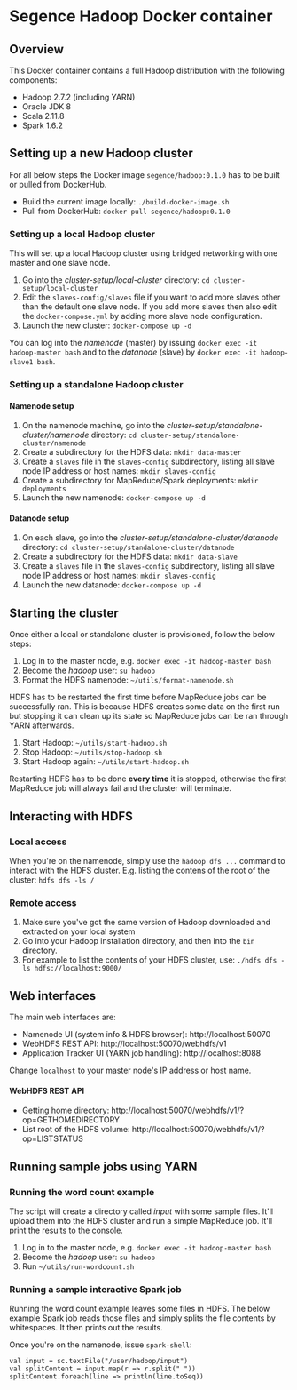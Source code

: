 Segence Hadoop Docker container
===============================

Overview
--------

This Docker container contains a full Hadoop distribution with the following components:

- Hadoop 2.7.2 (including YARN)
- Oracle JDK 8
- Scala 2.11.8
- Spark 1.6.2

Setting up a new Hadoop cluster
-------------------------------

For all below steps the Docker image `segence/hadoop:0.1.0` has to be built or
pulled from DockerHub.

- Build the current image locally: `./build-docker-image.sh`
- Pull from DockerHub: `docker pull segence/hadoop:0.1.0`

### Setting up a local Hadoop cluster

This will set up a local Hadoop cluster using bridged networking with one master
and one slave node.

1. Go into the *cluster-setup/local-cluster* directory: `cd cluster-setup/local-cluster`
2. Edit the `slaves-config/slaves` file if you want to add more slaves other than the default one slave node. If you add more slaves then also edit the `docker-compose.yml`
by adding more slave node configuration.
3. Launch the new cluster: `docker-compose up -d`

You can log into the *namenode* (master) by issuing `docker exec -it hadoop-master bash`
and to the *datanode* (slave) by `docker exec -it hadoop-slave1 bash`.

### Setting up a standalone Hadoop cluster

#### Namenode setup

1. On the namenode machine, go into the *cluster-setup/standalone-cluster/namenode* directory: `cd cluster-setup/standalone-cluster/namenode`
2. Create a subdirectory for the HDFS data: `mkdir data-master`
3. Create a `slaves` file in the `slaves-config` subdirectory, listing all slave node IP address or host names: `mkdir slaves-config`
4. Create a subdirectory for MapReduce/Spark deployments: `mkdir deployments`
5. Launch the new namenode: `docker-compose up -d`

#### Datanode setup

1. On each slave, go into the *cluster-setup/standalone-cluster/datanode* directory: `cd cluster-setup/standalone-cluster/datanode`
2. Create a subdirectory for the HDFS data: `mkdir data-slave`
3. Create a `slaves` file in the `slaves-config` subdirectory, listing all slave node IP address or host names: `mkdir slaves-config`
4. Launch the new datanode: `docker-compose up -d`

Starting the cluster
--------------------

Once either a local or standalone cluster is provisioned, follow the below steps:

1. Log in to the master node, e.g. `docker exec -it hadoop-master bash`
2. Become the *hadoop* user: `su hadoop`
3. Format the HDFS namenode: `~/utils/format-namenode.sh`

HDFS has to be restarted the first time before MapReduce jobs can be successfully ran.
This is because HDFS creates some data on the first run but stopping it can clean up
its state so MapReduce jobs can be ran through YARN afterwards.

1. Start Hadoop: `~/utils/start-hadoop.sh`
2. Stop Hadoop: `~/utils/stop-hadoop.sh`
3. Start Hadoop again: `~/utils/start-hadoop.sh`

Restarting HDFS has to be done **every time** it is stopped, otherwise the first
MapReduce job will always fail and the cluster will terminate.

Interacting with HDFS
---------------------

### Local access

When you're on the namenode, simply use the `hadoop dfs ...` command to interact with
the HDFS cluster.
E.g. listing the contens of the root of the cluster: `hdfs dfs -ls /`

### Remote access

1. Make sure you've got the same version of Hadoop downloaded and extracted on your local system
2. Go into your Hadoop installation directory, and then into the `bin` directory.
3. For example to list the contents of your HDFS cluster, use: `./hdfs dfs -ls hdfs://localhost:9000/`

Web interfaces
--------------

The main web interfaces are:

- Namenode UI (system info & HDFS browser): http://localhost:50070
- WebHDFS REST API: http://localhost:50070/webhdfs/v1
- Application Tracker UI (YARN job handling): http://localhost:8088

Change `localhost` to your master node's IP address or host name.

#### WebHDFS REST API

- Getting home directory: http://localhost:50070/webhdfs/v1/?op=GETHOMEDIRECTORY
- List root of the HDFS volume: http://localhost:50070/webhdfs/v1/?op=LISTSTATUS

Running sample jobs using YARN
------------------------------

### Running the word count example

The script will create a directory called *input* with some sample files.
It'll upload them into the HDFS cluster and run a simple MapReduce job.
It'll print the results to the console.

1. Log in to the master node, e.g. `docker exec -it hadoop-master bash`
2. Become the *hadoop* user: `su hadoop`
3. Run `~/utils/run-wordcount.sh`

### Running a sample interactive Spark job

Running the word count example leaves some files in HDFS.
The below example Spark job reads those files and simply splits the file contents by whitespaces. It then prints out the results.

Once you're on the namenode, issue `spark-shell`:

    val input = sc.textFile("/user/hadoop/input")
    val splitContent = input.map(r => r.split(" "))
    splitContent.foreach(line => println(line.toSeq))
